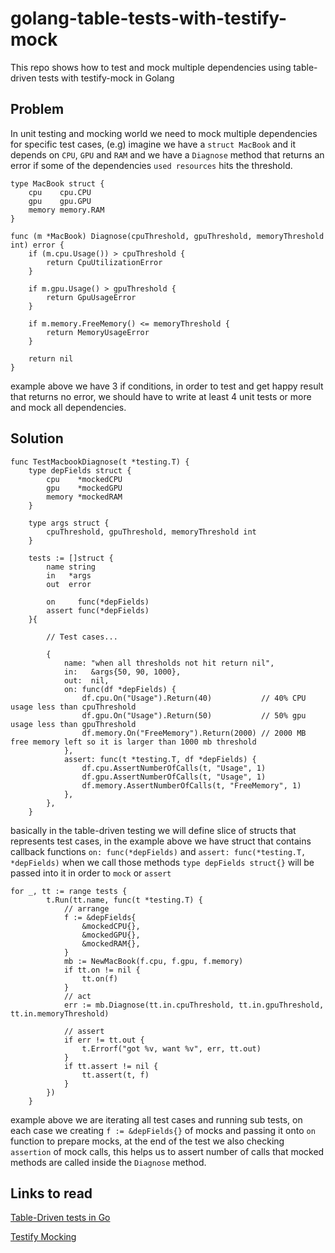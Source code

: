 # golang-table-tests-with-testify-mock
This repo shows how to test and mock multiple dependencies using table-driven tests with testify-mock in Golang


## Problem
In unit testing and mocking world we need to mock multiple dependencies for specific test cases, (e.g) imagine we have a  `struct MacBook` and it depends on `CPU`, `GPU` and `RAM` and we have a `Diagnose` method that returns an error if some of the dependencies `used resources` hits the threshold.
```
type MacBook struct {
	cpu    cpu.CPU
	gpu    gpu.GPU
	memory memory.RAM
}

func (m *MacBook) Diagnose(cpuThreshold, gpuThreshold, memoryThreshold int) error {
	if (m.cpu.Usage()) > cpuThreshold {
		return CpuUtilizationError
	}

	if m.gpu.Usage() > gpuThreshold {
		return GpuUsageError
	}

	if m.memory.FreeMemory() <= memoryThreshold {
		return MemoryUsageError
	}

	return nil
}
```
example above we have 3 if conditions, in order to test and get happy result that returns no error, we should have to write at least 4 unit tests or more and mock all dependencies.

## Solution
```
func TestMacbookDiagnose(t *testing.T) {
	type depFields struct {
		cpu    *mockedCPU
		gpu    *mockedGPU
		memory *mockedRAM
	}

	type args struct {
		cpuThreshold, gpuThreshold, memoryThreshold int
	}

	tests := []struct {
		name string
		in   *args
		out  error

		on     func(*depFields)
		assert func(*depFields)
	}{
	
	 	// Test cases...
		
	 	{
			name: "when all thresholds not hit return nil",
			in:   &args{50, 90, 1000},
			out:  nil,
			on: func(df *depFields) {
				df.cpu.On("Usage").Return(40)           // 40% CPU usage less than cpuThreshold
				df.gpu.On("Usage").Return(50)           // 50% gpu usage less than gpuThreshold
				df.memory.On("FreeMemory").Return(2000) // 2000 MB free memory left so it is larger than 1000 mb threshold
			},
			assert: func(t *testing.T, df *depFields) {
				df.cpu.AssertNumberOfCalls(t, "Usage", 1)
				df.gpu.AssertNumberOfCalls(t, "Usage", 1)
				df.memory.AssertNumberOfCalls(t, "FreeMemory", 1)
			},
		},
	}
```
basically in the table-driven testing we will define slice of structs that represents test cases, in the example above we have struct that contains callback functions `on: func(*depFields)` and `assert: func(*testing.T, *depFields)` when we call those methods `type depFields struct{}` will be passed into it in order to `mock` or `assert`
```
for _, tt := range tests {
		t.Run(tt.name, func(t *testing.T) {
			// arrange
			f := &depFields{
				&mockedCPU{},
				&mockedGPU{},
				&mockedRAM{},
			}
			mb := NewMacBook(f.cpu, f.gpu, f.memory)
			if tt.on != nil {
				tt.on(f)
			}
			// act
			err := mb.Diagnose(tt.in.cpuThreshold, tt.in.gpuThreshold, tt.in.memoryThreshold)

			// assert
			if err != tt.out {
				t.Errorf("got %v, want %v", err, tt.out)
			}
			if tt.assert != nil {
				tt.assert(t, f)
			}
		})
	}
```

example above we are iterating all test cases and running sub tests, on each case we creating `f := &depFields{}` of mocks and passing it onto `on` function to prepare mocks, at the end of the test we also checking `assertion` of mock calls, this helps us to assert number of calls that mocked methods are called inside the `Diagnose` method. 

## Links to read
[Table-Driven tests in Go](https://github.com/golang/go/wiki/TableDrivenTests)

[Testify Mocking](https://github.com/stretchr/testify#mock-package)
